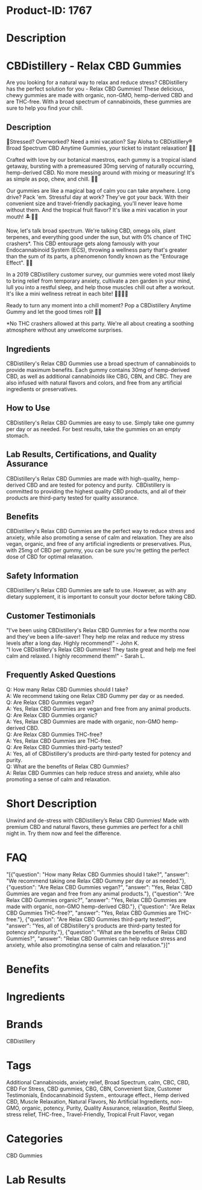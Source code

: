 # Product-ID: 1767

# Description

<h1>CBDistillery - Relax CBD Gummies</h1>
<p>Are you looking for a natural way to relax and reduce stress? CBDistillery has the perfect solution for you - Relax CBD Gummies! These delicious, chewy gummies are made with organic, non-GMO, hemp-derived CBD and are THC-free. With a broad spectrum of cannabinoids, these gummies are sure to help you find your chill.</p>
<h2>Description</h2>
<p>🎈Stressed? Overworked? Need a mini vacation? Say Aloha to CBDistillery® Broad Spectrum CBD Anytime Gummies, your ticket to instant relaxation! 🌴🍹</p>
<p>Crafted with love by our botanical maestros, each gummy is a tropical island getaway, bursting with a premeasured 30mg serving of naturally occurring, hemp-derived CBD. No more messing around with mixing or measuring! It's as simple as pop, chew, and chill. 🍬😎</p>
<p>Our gummies are like a magical bag of calm you can take anywhere. Long drive? Pack 'em. Stressful day at work? They've got your back. With their convenient size and travel-friendly packaging, you'll never leave home without them. And the tropical fruit flavor? It's like a mini vacation in your mouth! 🏝️🍊🍍</p>
<p>Now, let's talk broad spectrum. We're talking CBD, omega oils, plant terpenes, and everything good under the sun, but with 0% chance of THC crashers*. This CBD entourage gets along famously with your Endocannabinoid System (ECS), throwing a wellness party that's greater than the sum of its parts, a phenomenon fondly known as the "Entourage Effect". 🌈🎉</p>
<p>In a 2019 CBDistillery customer survey, our gummies were voted most likely to bring relief from temporary anxiety, cultivate a zen garden in your mind, lull you into a restful sleep, and help those muscles chill out after a workout. It's like a mini wellness retreat in each bite! 🧘‍♀️🌙💪</p>
<p>Ready to turn any moment into a chill moment? Pop a CBDistillery Anytime Gummy and let the good times roll! 🎊🍬</p>
<p>*No THC crashers allowed at this party. We're all about creating a soothing atmosphere without any unwelcome surprises.</p>
<h2>Ingredients</h2>
<p>CBDistillery's Relax CBD Gummies use a broad spectrum of cannabinoids to provide maximum benefits. Each gummy contains 30mg of hemp-derived CBD, as well as additional cannabinoids like CBG, CBN, and CBC. They are also infused with natural flavors and colors, and free from any artificial ingredients or preservatives.</p>
<h2>How to Use</h2>
<p>CBDistillery's Relax CBD Gummies are easy to use. Simply take one gummy per day or as needed. For best results, take the gummies on an empty stomach.</p>
<h2>Lab Results, Certifications, and Quality Assurance</h2>
<p>CBDistillery's Relax CBD Gummies are made with high-quality, hemp-derived CBD and are tested for potency and purity.  CBDistillery is committed to providing the highest quality CBD products, and all of their products are third-party tested for quality assurance.</p>
<h2>Benefits</h2>
<p>CBDistillery's Relax CBD Gummies are the perfect way to reduce stress and anxiety, while also promoting a sense of calm and relaxation. They are also vegan, organic, and free of any artificial ingredients or preservatives. Plus, with 25mg of CBD per gummy, you can be sure you're getting the perfect dose of CBD for optimal relaxation.</p>
<h2>Safety Information</h2>
<p>CBDistillery's Relax CBD Gummies are safe to use. However, as with any dietary supplement, it is important to consult your doctor before taking CBD.</p>
<h2>Customer Testimonials</h2>
<p>"I've been using CBDistillery's Relax CBD Gummies for a few months now and they've been a life-saver! They help me relax and reduce my stress levels after a long day. Highly recommend!" - John K.<br />
"I love CBDistillery's Relax CBD Gummies! They taste great and help me feel calm and relaxed. I highly recommend them!" - Sarah L.</p>
<h2>Frequently Asked Questions</h2>
<p>Q: How many Relax CBD Gummies should I take?<br />
A: We recommend taking one Relax CBD Gummy per day or as needed.<br />
Q: Are Relax CBD Gummies vegan?<br />
A: Yes, Relax CBD Gummies are vegan and free from any animal products.<br />
Q: Are Relax CBD Gummies organic?<br />
A: Yes, Relax CBD Gummies are made with organic, non-GMO hemp-derived CBD.<br />
Q: Are Relax CBD Gummies THC-free?<br />
A: Yes, Relax CBD Gummies are THC-free.<br />
Q: Are Relax CBD Gummies third-party tested?<br />
A: Yes, all of CBDistillery's products are third-party tested for potency and purity.<br />
Q: What are the benefits of Relax CBD Gummies?<br />
A: Relax CBD Gummies can help reduce stress and anxiety, while also promoting a sense of calm and relaxation.</p>


# Short Description

<p>Unwind and de-stress with CBDistillery&#8217;s Relax CBD Gummies! Made with premium CBD and natural flavors, these gummies are perfect for a chill night in. Try them now and feel the difference.</p>


# FAQ
"[{\"question\": \"How many Relax CBD Gummies should I take?\", \"answer\": \"We recommend taking one Relax CBD Gummy per day or as needed.\"}, {\"question\": \"Are Relax CBD Gummies vegan?\", \"answer\": \"Yes, Relax CBD Gummies are vegan and free from any animal products.\"}, {\"question\": \"Are Relax CBD Gummies organic?\", \"answer\": \"Yes, Relax CBD Gummies are made with organic, non-GMO hemp-derived CBD.\"}, {\"question\": \"Are Relax CBD Gummies THC-free?\", \"answer\": \"Yes, Relax CBD Gummies are THC-free.\"}, {\"question\": \"Are Relax CBD Gummies third-party tested?\", \"answer\": \"Yes, all of CBDistillery's products are third-party tested for potency and\\npurity.\"}, {\"question\": \"What are the benefits of Relax CBD Gummies?\", \"answer\": \"Relax CBD Gummies can help reduce stress and anxiety, while also promoting\\na sense of calm and relaxation.\"}]"

# Benefits



# Ingredients



# Brands

CBDistillery

# Tags

Additional Cannabinoids, anxiety relief, Broad Spectrum, calm, CBC, CBD, CBD For Stress, CBD gummies, CBG, CBN, Convenient Size, Customer Testimonials, Endocannabinoid System., entourage effect., Hemp derived CBD, Muscle Relaxation, Natural Flavors, No Artificial Ingredients, non-GMO, organic, potency, Purity, Quality Assurance, relaxation, Restful Sleep, stress relief, THC-free., Travel-Friendly, Tropical Fruit Flavor, vegan

# Categories

CBD Gummies

# Lab Results
